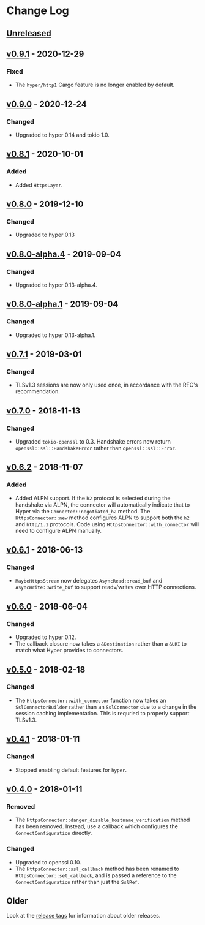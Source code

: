 # Change Log

## [Unreleased]

## [v0.9.1] - 2020-12-29

### Fixed

* The `hyper/http1` Cargo feature is no longer enabled by default.

## [v0.9.0] - 2020-12-24

### Changed

* Upgraded to hyper 0.14 and tokio 1.0.

## [v0.8.1] - 2020-10-01

### Added

* Added `HttpsLayer`.

## [v0.8.0] - 2019-12-10

### Changed

* Upgraded to hyper 0.13

## [v0.8.0-alpha.4] - 2019-09-04

### Changed

* Upgraded to hyper 0.13-alpha.4.

## [v0.8.0-alpha.1] - 2019-09-04

### Changed

* Upgraded to hyper 0.13-alpha.1.

## [v0.7.1] - 2019-03-01

### Changed

* TLSv1.3 sessions are now only used once, in accordance with the RFC's recommendation.

## [v0.7.0] - 2018-11-13

### Changed

* Upgraded `tokio-openssl` to 0.3. Handshake errors now return `openssl::ssl::HandshakeError`
    rather than `openssl::ssl::Error`.

## [v0.6.2] - 2018-11-07

### Added

* Added ALPN support. If the `h2` protocol is selected during the handshake via ALPN, the connector
    will automatically indicate that to Hyper via the `Connected::negotiated_h2` method. The
    `HttpsConnector::new` method configures ALPN to support both the `h2` and `http/1.1` protocols.
    Code using `HttpsConnector::with_connector` will need to configure ALPN manually.

## [v0.6.1] - 2018-06-13

### Changed

* `MaybeHttpsStream` now delegates `AsyncRead::read_buf` and `AsyncWrite::write_buf` to support
    readv/writev over HTTP connections.

## [v0.6.0] - 2018-06-04

### Changed

* Upgraded to hyper 0.12.
* The callback closure now takes a `&Destination` rather than a `&URI` to match what Hyper provides
    to connectors.

## [v0.5.0] - 2018-02-18

### Changed

* The `HttpsConnector::with_connector` function now takes an `SslConnectorBuilder` rather than an
    `SslConnector` due to a change in the session caching implementation. This is requried to
    properly support TLSv1.3.

## [v0.4.1] - 2018-01-11

### Changed

* Stopped enabling default features for `hyper`.

## [v0.4.0] - 2018-01-11

### Removed

* The `HttpsConnector::danger_disable_hostname_verification` method has been removed. Instead, use
    a callback which configures the `ConnectConfiguration` directly.

### Changed

* Upgraded to openssl 0.10.
* The `HttpsConnector::ssl_callback` method has been renamed to `HttpsConnector::set_callback`,
    and is passed a reference to the `ConnectConfiguration` rather than just the `SslRef`.

## Older

Look at the [release tags] for information about older releases.

[Unreleased]: https://github.com/sfackler/hyper-openssl/compare/0.9.1...master
[v0.9.1]: https://github.com/sfackler/hyper-openssl/compare/0.9.0...0.9.1
[v0.9.0]: https://github.com/sfackler/hyper-openssl/compare/0.8.1...0.9.0
[v0.8.1]: https://github.com/sfackler/hyper-openssl/compare/0.8.0...0.8.1
[v0.8.0]: https://github.com/sfackler/hyper-openssl/compare/0.8.0-alpha.4...0.8.0
[v0.8.0-alpha.4]: https://github.com/sfackler/hyper-openssl/compare/0.8.0-alpha.1...0.8.0-alpha.4
[v0.8.0-alpha.1]: https://github.com/sfackler/hyper-openssl/compare/0.7.1...0.8.0-alpha.1
[v0.7.1]: https://github.com/sfackler/hyper-openssl/compare/0.7.0...0.7.1
[v0.7.0]: https://github.com/sfackler/hyper-openssl/compare/0.6.2...0.7.0
[v0.6.2]: https://github.com/sfackler/hyper-openssl/compare/0.6.1...0.6.2
[v0.6.1]: https://github.com/sfackler/hyper-openssl/compare/0.6.0...0.6.1
[v0.6.0]: https://github.com/sfackler/hyper-openssl/compare/0.5.0...0.6.0
[v0.5.0]: https://github.com/sfackler/hyper-openssl/compare/0.4.1...0.5.0
[v0.4.1]: https://github.com/sfackler/hyper-openssl/compare/0.4.0...0.4.1
[v0.4.0]: https://github.com/sfackler/hyper-openssl/compare/0.3.1...0.4.0
[release tags]: https://github.com/sfackler/hyper-openssl/releases
